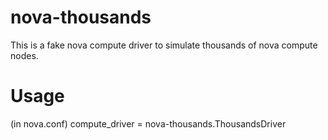 nova-thousands
==============

This is a fake nova compute driver to simulate thousands of nova compute nodes.

Usage
=====

(in nova.conf) compute_driver = nova-thousands.ThousandsDriver
